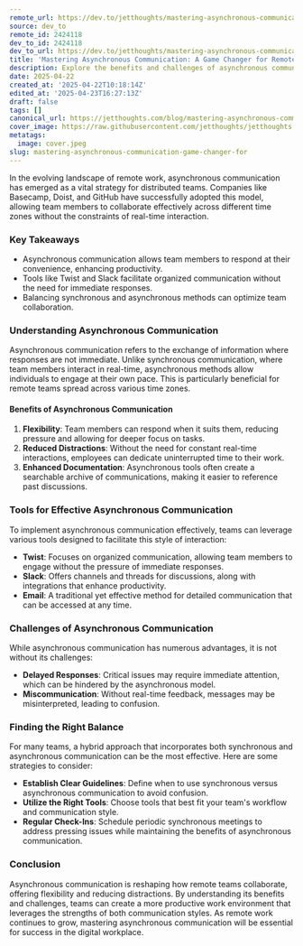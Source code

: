 ```yaml
---
remote_url: https://dev.to/jetthoughts/mastering-asynchronous-communication-a-game-changer-for-remote-teams-3cp0
source: dev_to
remote_id: 2424118
dev_to_id: 2424118
dev_to_url: https://dev.to/jetthoughts/mastering-asynchronous-communication-a-game-changer-for-remote-teams-3cp0
title: 'Mastering Asynchronous Communication: A Game Changer for Remote Teams'
description: Explore the benefits and challenges of asynchronous communication for remote teams, and discover tools and strategies to enhance collaboration across time zones.
date: 2025-04-22
created_at: '2025-04-22T10:18:14Z'
edited_at: '2025-04-23T16:27:13Z'
draft: false
tags: []
canonical_url: https://jetthoughts.com/blog/mastering-asynchronous-communication-game-changer-for/
cover_image: https://raw.githubusercontent.com/jetthoughts/jetthoughts.github.io/master/content/blog/mastering-asynchronous-communication-game-changer-for/cover.jpeg
metatags:
  image: cover.jpeg
slug: mastering-asynchronous-communication-game-changer-for
---
```

In the evolving landscape of remote work, asynchronous communication has emerged as a vital strategy for distributed teams. Companies like Basecamp, Doist, and GitHub have successfully adopted this model, allowing team members to collaborate effectively across different time zones without the constraints of real-time interaction.

### Key Takeaways

*   Asynchronous communication allows team members to respond at their convenience, enhancing productivity.
*   Tools like Twist and Slack facilitate organized communication without the need for immediate responses.
*   Balancing synchronous and asynchronous methods can optimize team collaboration.

### Understanding Asynchronous Communication

Asynchronous communication refers to the exchange of information where responses are not immediate. Unlike synchronous communication, where team members interact in real-time, asynchronous methods allow individuals to engage at their own pace. This is particularly beneficial for remote teams spread across various time zones.

#### Benefits of Asynchronous Communication

1.  **Flexibility**: Team members can respond when it suits them, reducing pressure and allowing for deeper focus on tasks.
2.  **Reduced Distractions**: Without the need for constant real-time interactions, employees can dedicate uninterrupted time to their work.
3.  **Enhanced Documentation**: Asynchronous tools often create a searchable archive of communications, making it easier to reference past discussions.

### Tools for Effective Asynchronous Communication

To implement asynchronous communication effectively, teams can leverage various tools designed to facilitate this style of interaction:

*   **Twist**: Focuses on organized communication, allowing team members to engage without the pressure of immediate responses.
*   **Slack**: Offers channels and threads for discussions, along with integrations that enhance productivity.
*   **Email**: A traditional yet effective method for detailed communication that can be accessed at any time.

### Challenges of Asynchronous Communication

While asynchronous communication has numerous advantages, it is not without its challenges:

*   **Delayed Responses**: Critical issues may require immediate attention, which can be hindered by the asynchronous model.
*   **Miscommunication**: Without real-time feedback, messages may be misinterpreted, leading to confusion.

### Finding the Right Balance

For many teams, a hybrid approach that incorporates both synchronous and asynchronous communication can be the most effective. Here are some strategies to consider:

*   **Establish Clear Guidelines**: Define when to use synchronous versus asynchronous communication to avoid confusion.
*   **Utilize the Right Tools**: Choose tools that best fit your team's workflow and communication style.
*   **Regular Check-Ins**: Schedule periodic synchronous meetings to address pressing issues while maintaining the benefits of asynchronous communication.

### Conclusion

Asynchronous communication is reshaping how remote teams collaborate, offering flexibility and reducing distractions. By understanding its benefits and challenges, teams can create a more productive work environment that leverages the strengths of both communication styles. As remote work continues to grow, mastering asynchronous communication will be essential for success in the digital workplace.

